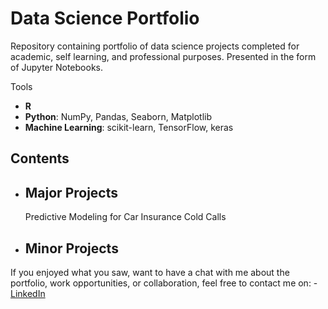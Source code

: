 # Data Science Portfolio
Repository containing portfolio of data science projects completed for academic, self learning, and professional purposes. Presented in the form of Jupyter Notebooks.

Tools
  - **R**
  - **Python**: NumPy, Pandas, Seaborn, Matplotlib
  - **Machine Learning**: scikit-learn, TensorFlow, keras
  
  ## Contents
- ## Major Projects
     Predictive Modeling for Car Insurance Cold Calls
- ## Minor Projects
      
If you enjoyed what you saw, want to have a chat with me about the portfolio, work opportunities, or collaboration, feel free to contact me on:
    - [LinkedIn](https://www.linkedin.com/)
  

